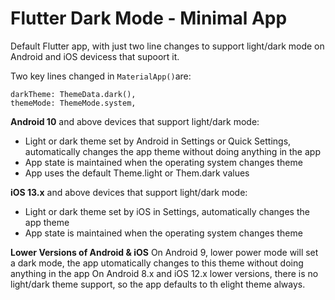 # Flutter Dark Mode - Minimal App

Default Flutter app, with just two line changes to support light/dark mode on Android and iOS devicess that supoort it.

Two key lines changed in `MaterialApp()`are:
```
darkTheme: ThemeData.dark(),
themeMode: ThemeMode.system,
```

**Android 10** and above devices that support light/dark mode:
- Light or dark theme set by Android in Settings or Quick Settings, automatically changes the app theme without doing anything in the app
- App state is maintained when the operating system changes theme
- App uses the default Theme.light or Them.dark values

**iOS 13.x** and above devices that support light/dark mode:
- Light or dark theme set by iOS in Settings, automatically changes the app theme
- App state is maintained when the operating system changes theme

**Lower Versions of Android & iOS**
On Android 9, lower power mode will set a dark mode, the app utomatically changes to this theme without doing anything in the app
On Android 8.x and iOS 12.x lower versions, there is no light/dark theme support, so the app defaults to th elight theme always.
